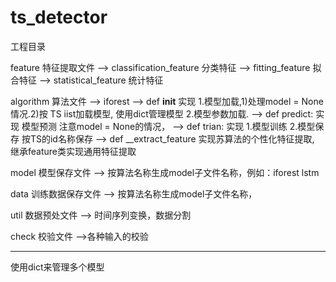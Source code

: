 # ts_detector
工程目录

feature  特征提取文件
        ——> classification_feature 分类特征
	——> fitting_feature 拟合特征
	——> statistical_feature 统计特征


algorithm 算法文件
 	——> iforest
		——> def __init__ 实现 1.模型加载,1)处理model = None情况.2)按 TS iist加载模型, 使用dict管理模型 2.模型参数加载.
		——> def predict: 实现 模型预测 注意model = None的情况，
		——> def	trian: 实现 1.模型训练 2.模型保存 按TS的id名称保存 
		——> def __extract_feature 实现苏算法的个性化特征提取, 继承feature类实现通用特征提取


model 模型保存文件
	——> 按算法名称生成model子文件名称，例如：iforest  lstm

data 训练数据保存文件
	——> 按算法名称生成model子文件名称，


util 数据预处文件
	——> 时间序列变换，数据分割

check 校验文件
	——>各种输入的校验





-----------------------
使用dict来管理多个模型


